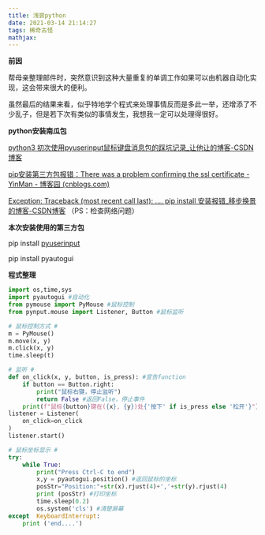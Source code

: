 ```yaml
---
title: 浅尝python
date: 2021-03-14 21:14:27
tags: 稀奇古怪
mathjax:
---
```


**前因**

帮母亲整理邮件时，突然意识到这种大量重复的单调工作如果可以由机器自动化实现，这会带来很大的便利。

虽然最后的结果来看，似乎特地学个程式来处理事情反而是多此一举，还增添了不少乱子，但是若下次有类似的事情发生，我想我一定可以处理得很好。

**python安装南瓜包**

[python3 初次使用pyuserinput鼠标键盘消息包的踩坑记录_让他让的博客-CSDN博客](https://blog.csdn.net/u014314850/article/details/88352794)

[pip安装第三方包报错：There was a problem confirming the ssl certificate - YinMan - 博客园 (cnblogs.com)](https://www.cnblogs.com/yinhaiping/p/13375375.html)

[Exception: Traceback (most recent call last): .... pip install 安装报错_移步换景的博客-CSDN博客](https://blog.csdn.net/qq_43538025/article/details/104159231) （PS：检查网络问题）

**本次安装使用的第三方包**

pip install [pyuserinput](https://pypi.org/project/PyUserInput/0.1.9/)

pip install pyautogui

**程式整理**

```python
import os,time,sys
import pyautogui #自动化
from pymouse import PyMouse #鼠标控制
from pynput.mouse import Listener, Button #鼠标监听

# 鼠标控制方式 #
m = PyMouse()
m.move(x, y)
m.click(x, y)
time.sleep(t)

# 监听 #
def on_click(x, y, button, is_press): #宣告function
    if button == Button.right:
        print("鼠标右键，停止监听")
        return False #返回False，停止事件
    print(f"鼠标{button}键在({x}, {y})处{'按下' if is_press else '松开'}")
listener = Listener(
    on_click=on_click
)
listener.start()

# 鼠标坐标显示 #
try:
    while True:
        print("Press Ctrl-C to end")
        x,y = pyautogui.position() #返回鼠标的坐标
        posStr="Position:"+str(x).rjust(4)+','+str(y).rjust(4)
        print (posStr) #打印坐标
        time.sleep(0.2)
        os.system('cls') #清楚屏幕
except  KeyboardInterrupt:
    print ('end....')
    

```

